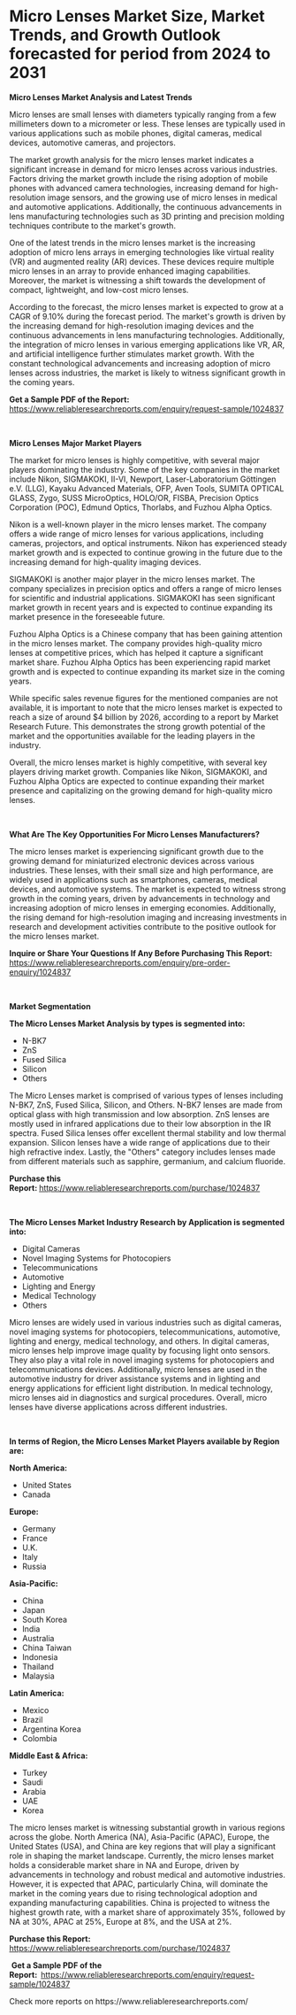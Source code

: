 <p><h1>Micro Lenses Market Size, Market Trends, and Growth Outlook forecasted for period from 2024 to 2031</h1></p><p><strong>Micro Lenses Market Analysis and Latest Trends</strong></p>
<p><p>Micro lenses are small lenses with diameters typically ranging from a few millimeters down to a micrometer or less. These lenses are typically used in various applications such as mobile phones, digital cameras, medical devices, automotive cameras, and projectors.</p><p>The market growth analysis for the micro lenses market indicates a significant increase in demand for micro lenses across various industries. Factors driving the market growth include the rising adoption of mobile phones with advanced camera technologies, increasing demand for high-resolution image sensors, and the growing use of micro lenses in medical and automotive applications. Additionally, the continuous advancements in lens manufacturing technologies such as 3D printing and precision molding techniques contribute to the market's growth.</p><p>One of the latest trends in the micro lenses market is the increasing adoption of micro lens arrays in emerging technologies like virtual reality (VR) and augmented reality (AR) devices. These devices require multiple micro lenses in an array to provide enhanced imaging capabilities. Moreover, the market is witnessing a shift towards the development of compact, lightweight, and low-cost micro lenses.</p><p>According to the forecast, the micro lenses market is expected to grow at a CAGR of 9.10% during the forecast period. The market's growth is driven by the increasing demand for high-resolution imaging devices and the continuous advancements in lens manufacturing technologies. Additionally, the integration of micro lenses in various emerging applications like VR, AR, and artificial intelligence further stimulates market growth. With the constant technological advancements and increasing adoption of micro lenses across industries, the market is likely to witness significant growth in the coming years.</p></p>
<p><strong>Get a Sample PDF of the Report:&nbsp;</strong> <a href="https://www.reliableresearchreports.com/enquiry/request-sample/1024837">https://www.reliableresearchreports.com/enquiry/request-sample/1024837</a></p>
<p>&nbsp;</p>
<p><strong>Micro Lenses Major Market Players</strong></p>
<p><p>The market for micro lenses is highly competitive, with several major players dominating the industry. Some of the key companies in the market include Nikon, SIGMAKOKI, II-VI, Newport, Laser-Laboratorium Göttingen e.V. (LLG), Kayaku Advanced Materials, OFP, Aven Tools, SUMITA OPTICAL GLASS, Zygo, SUSS MicroOptics, HOLO/OR, FISBA, Precision Optics Corporation (POC), Edmund Optics, Thorlabs, and Fuzhou Alpha Optics.</p><p>Nikon is a well-known player in the micro lenses market. The company offers a wide range of micro lenses for various applications, including cameras, projectors, and optical instruments. Nikon has experienced steady market growth and is expected to continue growing in the future due to the increasing demand for high-quality imaging devices.</p><p>SIGMAKOKI is another major player in the micro lenses market. The company specializes in precision optics and offers a range of micro lenses for scientific and industrial applications. SIGMAKOKI has seen significant market growth in recent years and is expected to continue expanding its market presence in the foreseeable future.</p><p>Fuzhou Alpha Optics is a Chinese company that has been gaining attention in the micro lenses market. The company provides high-quality micro lenses at competitive prices, which has helped it capture a significant market share. Fuzhou Alpha Optics has been experiencing rapid market growth and is expected to continue expanding its market size in the coming years.</p><p>While specific sales revenue figures for the mentioned companies are not available, it is important to note that the micro lenses market is expected to reach a size of around $4 billion by 2026, according to a report by Market Research Future. This demonstrates the strong growth potential of the market and the opportunities available for the leading players in the industry.</p><p>Overall, the micro lenses market is highly competitive, with several key players driving market growth. Companies like Nikon, SIGMAKOKI, and Fuzhou Alpha Optics are expected to continue expanding their market presence and capitalizing on the growing demand for high-quality micro lenses.</p></p>
<p>&nbsp;</p>
<p><strong>What Are The Key Opportunities For Micro Lenses Manufacturers?</strong></p>
<p><p>The micro lenses market is experiencing significant growth due to the growing demand for miniaturized electronic devices across various industries. These lenses, with their small size and high performance, are widely used in applications such as smartphones, cameras, medical devices, and automotive systems. The market is expected to witness strong growth in the coming years, driven by advancements in technology and increasing adoption of micro lenses in emerging economies. Additionally, the rising demand for high-resolution imaging and increasing investments in research and development activities contribute to the positive outlook for the micro lenses market.</p></p>
<p><strong>Inquire or Share Your Questions If Any Before Purchasing This Report:</strong> <a href="https://www.reliableresearchreports.com/enquiry/pre-order-enquiry/1024837">https://www.reliableresearchreports.com/enquiry/pre-order-enquiry/1024837</a></p>
<p>&nbsp;</p>
<p><strong>Market Segmentation</strong></p>
<p><strong>The Micro Lenses Market Analysis by types is segmented into:</strong></p>
<p><ul><li>N-BK7</li><li>ZnS</li><li>Fused Silica</li><li>Silicon</li><li>Others</li></ul></p>
<p><p>The Micro Lenses market is comprised of various types of lenses including N-BK7, ZnS, Fused Silica, Silicon, and Others. N-BK7 lenses are made from optical glass with high transmission and low absorption. ZnS lenses are mostly used in infrared applications due to their low absorption in the IR spectra. Fused Silica lenses offer excellent thermal stability and low thermal expansion. Silicon lenses have a wide range of applications due to their high refractive index. Lastly, the "Others" category includes lenses made from different materials such as sapphire, germanium, and calcium fluoride.</p></p>
<p><strong>Purchase this Report:&nbsp;</strong><a href="https://www.reliableresearchreports.com/purchase/1024837">https://www.reliableresearchreports.com/purchase/1024837</a></p>
<p>&nbsp;</p>
<p><strong>The Micro Lenses Market Industry Research by Application is segmented into:</strong></p>
<p><ul><li>Digital Cameras</li><li>Novel Imaging Systems for Photocopiers</li><li>Telecommunications</li><li>Automotive</li><li>Lighting and Energy</li><li>Medical Technology</li><li>Others</li></ul></p>
<p><p>Micro lenses are widely used in various industries such as digital cameras, novel imaging systems for photocopiers, telecommunications, automotive, lighting and energy, medical technology, and others. In digital cameras, micro lenses help improve image quality by focusing light onto sensors. They also play a vital role in novel imaging systems for photocopiers and telecommunications devices. Additionally, micro lenses are used in the automotive industry for driver assistance systems and in lighting and energy applications for efficient light distribution. In medical technology, micro lenses aid in diagnostics and surgical procedures. Overall, micro lenses have diverse applications across different industries.</p></p>
<p>&nbsp;</p>
<p><strong>In terms of Region, the Micro Lenses Market Players available by Region are:</strong></p>
<p>
    <p> <strong> North America: </strong>
        <ul>
            <li>United States</li>
            <li>Canada</li>
        </ul>
        </p> 
    <p> <strong> Europe: </strong>
        <ul>
            <li>Germany</li>
            <li>France</li>
            <li>U.K.</li>
            <li>Italy</li>
            <li>Russia</li>
        </ul>
        </p> 
    <p> <strong> Asia-Pacific: </strong>
        <ul>
            <li>China</li>
            <li>Japan</li>
            <li>South Korea</li>
            <li>India</li>
            <li>Australia</li>
            <li>China Taiwan</li>
            <li>Indonesia</li>
            <li>Thailand</li>
            <li>Malaysia</li>
        </ul>
        </p> 
    <p> <strong> Latin America: </strong>
        <ul>
            <li>Mexico</li>
            <li>Brazil</li>
            <li>Argentina Korea</li>
            <li>Colombia</li>
        </ul>
        </p> 
    <p> <strong> Middle East & Africa: </strong>
        <ul>
            <li>Turkey</li>
            <li>Saudi</li>
            <li>Arabia</li>
            <li>UAE</li>
            <li>Korea</li>
        </ul>
    </p>
    </p>
<p><p>The micro lenses market is witnessing substantial growth in various regions across the globe. North America (NA), Asia-Pacific (APAC), Europe, the United States (USA), and China are key regions that will play a significant role in shaping the market landscape. Currently, the micro lenses market holds a considerable market share in NA and Europe, driven by advancements in technology and robust medical and automotive industries. However, it is expected that APAC, particularly China, will dominate the market in the coming years due to rising technological adoption and expanding manufacturing capabilities. China is projected to witness the highest growth rate, with a market share of approximately 35%, followed by NA at 30%, APAC at 25%, Europe at 8%, and the USA at 2%.</p></p>
<p><strong>Purchase this Report: </strong><a href="https://www.reliableresearchreports.com/purchase/1024837">https://www.reliableresearchreports.com/purchase/1024837</a></p>
<p>&nbsp;<strong>Get a Sample PDF of the Report:&nbsp;&nbsp;</strong><a href="https://www.reliableresearchreports.com/enquiry/request-sample/1024837">https://www.reliableresearchreports.com/enquiry/request-sample/1024837</a></p>
<p><strong></strong></p>
<p>Check more reports on https://www.reliableresearchreports.com/</p>